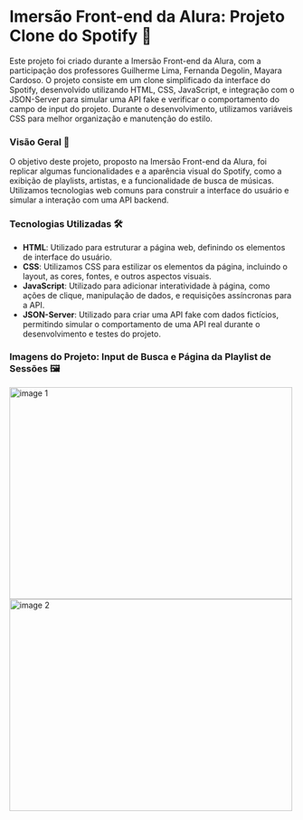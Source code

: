 # Imersão Front-end da Alura: Projeto Clone do Spotify 🎵

Este projeto foi criado durante a Imersão Front-end da Alura, com a participação dos professores Guilherme Lima, Fernanda Degolin, Mayara Cardoso. O projeto consiste em um clone simplificado da interface do Spotify, desenvolvido utilizando HTML, CSS, JavaScript, e integração com o JSON-Server para simular uma API fake e verificar o comportamento do campo de input do projeto. Durante o desenvolvimento, utilizamos variáveis CSS para melhor organização e manutenção do estilo.

### Visão Geral 🌟

O objetivo deste projeto, proposto na Imersão Front-end da Alura, foi replicar algumas funcionalidades e a aparência visual do Spotify, como a exibição de playlists, artistas, e a funcionalidade de busca de músicas. Utilizamos tecnologias web comuns para construir a interface do usuário e simular a interação com uma API backend.

### Tecnologias Utilizadas 🛠️

- **HTML**: Utilizado para estruturar a página web, definindo os elementos de interface do usuário.
- **CSS**: Utilizamos CSS para estilizar os elementos da página, incluindo o layout, as cores, fontes, e outros aspectos visuais.
- **JavaScript**: Utilizado para adicionar interatividade à página, como ações de clique, manipulação de dados, e requisições assíncronas para a API.
- **JSON-Server**: Utilizado para criar uma API fake com dados fictícios, permitindo simular o comportamento de uma API real durante o desenvolvimento e testes do projeto.

### Imagens do Projeto: Input de Busca e Página da Playlist de Sessões 🖼️

<img src="https://github.com/AdrianaLMR/Imersao_Front-end_Alura/assets/98758967/9ad854a7-5421-46cc-b862-7f29c86765b2" alt="image 1" width="500" height="375">

<img src="https://github.com/AdrianaLMR/Imersao_Front-end_Alura/assets/98758967/9090680e-09f0-42f7-893c-0372162152e0" alt="image 2" width="500" height="375">
